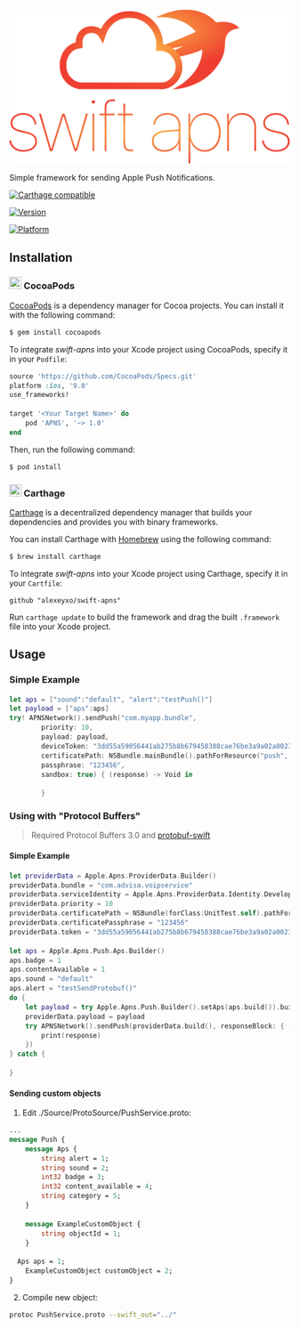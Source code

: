 <p align="center">
  <a href="">
    <img alt="Logo" src="logo.png" width="600px">
  </a>

   Simple framework for sending Apple Push Notifications.

  <a href="https://github.com/Carthage/Carthage"><img alt="Carthage compatible" src="https://img.shields.io/badge/Carthage-compatible-4BC51D.svg?style=flat"></a>

  <a href="http://cocoapods.org/?q=APNS"><img alt="Version" src="http://img.shields.io/cocoapods/v/APNS.svg"></a>

  <a href="http://cocoapods.org/?q=APNS"><img alt="Platform" src="http://img.shields.io/cocoapods/p/APNS.svg"></a>

</p>

## Installation

### <img src="https://avatars3.githubusercontent.com/u/1189714" width="22" height="22"> CocoaPods

[CocoaPods](http://cocoapods.org) is a dependency manager for Cocoa projects. You can install it with the following command:

```bash
$ gem install cocoapods
```

To integrate *swift-apns* into your Xcode project using CocoaPods, specify it in your `Podfile`:

```ruby
source 'https://github.com/CocoaPods/Specs.git'
platform :ios, '9.0'
use_frameworks!

target '<Your Target Name>' do
    pod 'APNS', '~> 1.0'
end
```

Then, run the following command:

```bash
$ pod install
```

### <img src="https://cloud.githubusercontent.com/assets/432536/5252404/443d64f4-7952-11e4-9d26-fc5cc664cb61.png" width="22" height="22"> Carthage

[Carthage](https://github.com/Carthage/Carthage) is a decentralized dependency manager that builds your dependencies and provides you with binary frameworks.

You can install Carthage with [Homebrew](http://brew.sh/) using the following command:

```bash
$ brew install carthage
```

To integrate *swift-apns* into your Xcode project using Carthage, specify it in your `Cartfile`:

```ogdl
github "alexeyxo/swift-apns"
```

Run `carthage update` to build the framework and drag the built `.framework` file into your Xcode project.


## Usage

### Simple Example

```swift
let aps = ["sound":"default", "alert":"testPush()"]
let payload = ["aps":aps]
try! APNSNetwork().sendPush("com.myapp.bundle",
        priority: 10,
        payload: payload,
        deviceToken: "3dd55a59056441ab275b8b679458388cae76be3a9a02a00234388e50fe91f2fe",
        certificatePath: NSBundle.mainBundle().pathForResource("push", ofType: "p12")!,
        passphrase: "123456",
        sandbox: true) { (response) -> Void in

        }
```

### Using with "Protocol Buffers"

> Required Protocol Buffers 3.0 and [protobuf-swift](https://github.com/alexeyxo/protobuf-swift)

#### Simple Example
```swift
let providerData = Apple.Apns.ProviderData.Builder()
providerData.bundle = "com.advisa.voipservice"
providerData.serviceIdentity = Apple.Apns.ProviderData.Identity.Development
providerData.priority = 10
providerData.certificatePath = NSBundle(forClass:UnitTest.self).pathForResource("push", ofType: "p12")!
providerData.certificatePassphrase = "123456"
providerData.token = "3dd55a59056441ab275b8b679458388cae76be3a9a02a00234388e50fe91f2fe"

let aps = Apple.Apns.Push.Aps.Builder()
aps.badge = 1
aps.contentAvailable = 1
aps.sound = "default"
aps.alert = "testSendProtobuf()"
do {
    let payload = try Apple.Apns.Push.Builder().setAps(aps.build()).build()
    providerData.payload = payload
    try APNSNetwork().sendPush(providerData.build(), responseBlock: { (response) -> () in
        print(response)
    })
} catch {

}
```

#### Sending custom objects

1. Edit ./Source/ProtoSource/PushService.proto:
  ```protobuf
  ...
  message Push {
      message Aps {
          string alert = 1;
          string sound = 2;
          int32 badge = 3;
          int32 content_available = 4;
          string category = 5;
      }

      message ExampleCustomObject {
          string objectId = 1;
      }

    Aps aps = 1;
      ExampleCustomObject customObject = 2;
  }
  ```

2. Compile new object:
  ```bash
  protoc PushService.proto --swift_out="../"
  ```
